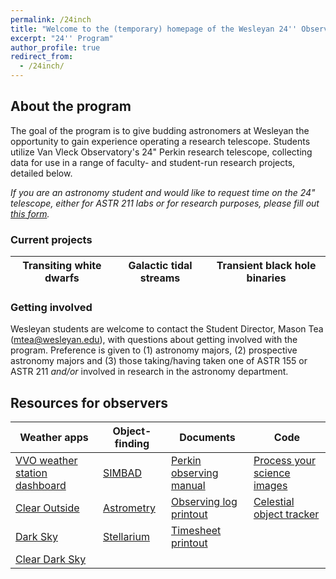 ```yaml
---
permalink: /24inch
title: "Welcome to the (temporary) homepage of the Wesleyan 24'' Observing Program!"
excerpt: "24'' Program"
author_profile: true
redirect_from: 
  - /24inch/
---
```


## About the program
The goal of the program is to give budding astronomers at Wesleyan the opportunity to gain experience operating a research telescope. Students utilize Van Vleck Observatory's 24" Perkin research telescope, collecting data for use in a range of faculty- and student-run research projects, detailed below.

*If you are an astronomy student and would like to request time on the 24" telescope, either for ASTR 211 labs or for research purposes, please fill out [this form](https://docs.google.com/forms/d/e/1FAIpQLScMn7RQEd4paIEX8NGl-RFvgRU78goxKI_uZwzgIcnM2LuqRw/viewform).*

### Current projects

| Transiting white dwarfs | Galactic tidal streams | Transient black hole binaries |
| ----------------------- | ---------------------- | ----------------------------- |

### Getting involved
Wesleyan students are welcome to contact the Student Director, Mason Tea (mtea@wesleyan.edu), with questions about getting involved with the program. Preference is given to (1) astronomy majors, (2) prospective astronomy majors and (3) those taking/having taken one of ASTR 155 or ASTR 211 <i>and/or</i> involved in research in the astronomy department.

## Resources for observers

| Weather apps | Object-finding | Documents | Code |
| ------------ | -------------- | --------- | ---- |
| [VVO weather station dashboard]() | [SIMBAD](http://simbad.u-strasbg.fr/simbad/) | [Perkin observing manual](https://mvtea.github.io/files/24inch_obs_manual.pdf) | [Process your science images]() |
| [Clear Outside](https://clearoutside.com/forecast/41.56/-72.65) | [Astrometry](http://nova.astrometry.net/) | [Observing log printout]() | [Celestial object tracker]() |
| [Dark Sky](https://darksky.net/forecast/41.5311,-72.6449/us12/en) | [Stellarium](https://stellarium-web.org/) | [Timesheet printout]() | |
| [Clear Dark Sky](https://www.cleardarksky.com/c/VnVlckCTkey.html?1)</li></ul> | |

